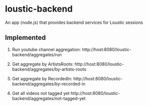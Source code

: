# loustic-backend
An app (node.js) that provides backend services for Loustic sessions

## Implemented
1. Run youtube channel aggregation: 
http://host:8080/loustic-backend/aggregates/run

2. Get aggregate by ArtistsRoots:
http://host:8080/loustic-backend/aggregates/by-artists-roots

3. Get aggregate by RecordedIn:
http://host:8080/loustic-backend/aggregates/by-recorded-in

4. Get all videos not tagged yet
http://host:8080/loustic-backend/aggregates/not-tagged-yet

